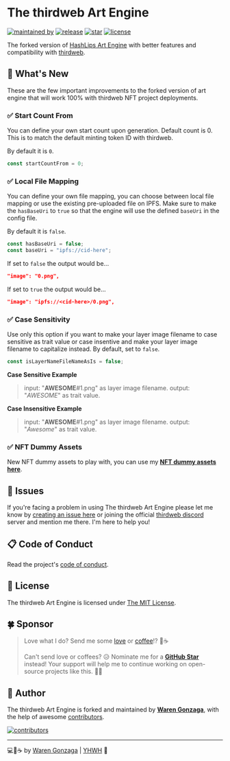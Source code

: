 # The thirdweb Art Engine

[![maintained by](https://img.shields.io/badge/maintained%20by-Waren%20Gonzaga-blue.svg?longCache=true&style=flat-square)](https://github.com/warengonzaga) [![release](https://img.shields.io/github/release/warengonzaga/thirdweb-art-engine.svg?style=flat-square)](https://github.com/warengonzaga/thirdweb-art-engine/releases) [![star](https://img.shields.io/github/stars/warengonzaga/thirdweb-art-engine.svg?style=flat-square)](https://github.com/warengonzaga/thirdweb-art-engine/stargazers) [![license](https://img.shields.io/github/license/warengonzaga/thirdweb-art-engine.svg?style=flat-square)](https://github.com/warengonzaga/thirdweb-art-engine/blob/main/license)

The forked version of [HashLips Art Engine](https://github.com/HashLips/hashlips_art_engine) with better features and compatibility with [thirdweb](https://thirdweb.com).

## 🤔 What's New

These are the few important improvements to the forked version of art engine that will work 100% with thirdweb NFT project deployments.

### ✅ Start Count From

You can define your own start count upon generation. Default count is 0. This is to match the default minting token ID with thirdweb.

By default it is `0`.

```js
const startCountFrom = 0;
```

### ✅ Local File Mapping

You can define your own file mapping, you can choose between local file mapping or use the existing pre-uploaded file on IPFS. Make sure to make the `hasBaseUri` to `true` so that the engine will use the defined `baseUri` in the config file.

By default it is `false`.

```js
const hasBaseUri = false;
const baseUri = "ipfs://cid-here";
```

If set to `false` the output would be...

```json
"image": "0.png",
```

If set to `true` the output would be...

```json
"image": "ipfs://<cid-here>/0.png",
```

### ✅ Case Sensitivity

Use only this option if you want to make your layer image filename to case sensitive as trait value or case insentive and make your layer image filename to capitalize instead. By default, set to `false`.

```js
const isLayerNameFileNameAsIs = false;
```

**Case Sensitive Example**
> input: "**AWESOME**#1.png" as layer image filename.
> output: "_AWESOME_" as trait value.

**Case Insensitive Example**
> input: "**AWESOME**#1.png" as layer image filename.
> output: "_Awesome_" as trait value.

### ✅ NFT Dummy Assets

New NFT dummy assets to play with, you can use my **[NFT dummy assets here](https://github.com/warengonzaga/nft-dummy-assets)**.

## 🐛 Issues

If you're facing a problem in using The thirdweb Art Engine please let me know by [creating an issue here](https://github.com/warengonzaga/thirdweb-art-engine/issues/new) or joining the official [thirdweb discord](https://discord.gg/thirdweb) server and mention me there. I'm here to help you!

## 📋 Code of Conduct

Read the project's [code of conduct](./code_of_conduct.md).

## 📃 License

The thirdweb Art Engine is licensed under [The MIT License](https://opensource.org/licenses/MIT).

## 🍀 Sponsor

> Love what I do? Send me some [love](https://github.com/sponsors/warengonzaga) or [coffee](https://buymeacoff.ee/warengonzaga)!? 💖☕
>
> Can't send love or coffees? 😥 Nominate me for a **[GitHub Star](https://stars.github.com/nominate)** instead!
> Your support will help me to continue working on open-source projects like this. 🙏😇

## 📝 Author

The thirdweb Art Engine is forked and maintained by **[Waren Gonzaga](https://github.com/warengonzaga)**, with the help of awesome [contributors](https://github.com/warengonzaga/thirdweb-art-engine/graphs/contributors).

[![contributors](https://contrib.rocks/image?repo=warengonzaga/thirdweb-art-engine)](https://github.com/warengonzaga/thirdweb-art-engine/graphs/contributors)

---

💻💖☕ by [Waren Gonzaga](https://warengonzaga.com) | [YHWH](https://youtu.be/HHrxS4diLew?t=44) 🙏